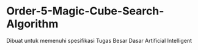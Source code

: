 # Order-5-Magic-Cube-Search-Algorithm
Dibuat untuk memenuhi spesifikasi Tugas Besar Dasar Artificial Intelligent

